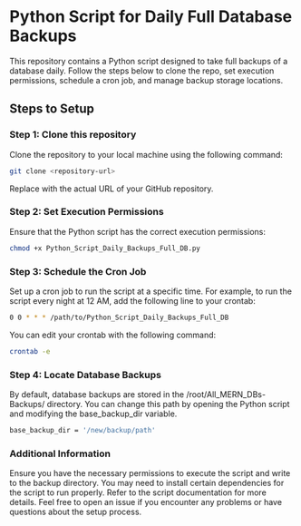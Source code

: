 # Python Script for Daily Full Database Backups

This repository contains a Python script designed to take full backups of a database daily. Follow the steps below to clone the repo, set execution permissions, schedule a cron job, and manage backup storage locations.

## Steps to Setup

### Step 1: Clone this repository
Clone the repository to your local machine using the following command:
```bash
git clone <repository-url>
```
Replace <repository-url> with the actual URL of your GitHub repository.

### Step 2: Set Execution Permissions
Ensure that the Python script has the correct execution permissions:
```bash
chmod +x Python_Script_Daily_Backups_Full_DB.py
```

### Step 3: Schedule the Cron Job
Set up a cron job to run the script at a specific time. For example, to run the script every night at 12 AM, add the following line to your crontab:
```bash
0 0 * * * /path/to/Python_Script_Daily_Backups_Full_DB
```
You can edit your crontab with the following command:
```bash
crontab -e
```
### Step 4: Locate Database Backups
By default, database backups are stored in the /root/All_MERN_DBs-Backups/ directory. You can change this path by opening the Python script and modifying the base_backup_dir variable.
```bash
base_backup_dir = '/new/backup/path'
```
### Additional Information
Ensure you have the necessary permissions to execute the script and write to the backup directory.
You may need to install certain dependencies for the script to run properly. Refer to the script documentation for more details.
Feel free to open an issue if you encounter any problems or have questions about the setup process.
